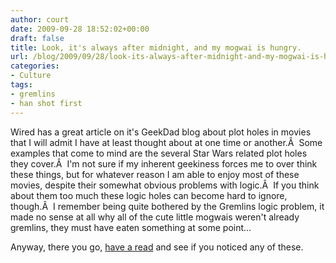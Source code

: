 ```yaml
---
author: court
date: 2009-09-28 18:52:02+00:00
draft: false
title: Look, it's always after midnight, and my mogwai is hungry.
url: /blog/2009/09/28/look-its-always-after-midnight-and-my-mogwai-is-hungry/
categories:
- Culture
tags:
- gremlins
- han shot first
---
```


Wired has a great article on it's GeekDad blog about plot holes in movies that I will admit I have at least thought about at one time or another.Â  Some examples that come to mind are the several Star Wars related plot holes they cover.Â  I'm not sure if my inherent geekiness forces me to over think these things, but for whatever reason I am able to enjoy most of these movies, despite their somewhat obvious problems with logic.Â  If you think about them too much these logic holes can become hard to ignore, though.Â  I remember being quite bothered by the Gremlins logic problem, it made no sense at all why all of the cute little mogwais weren't already gremlins, they must have eaten something at some point...

Anyway, there you go, [have a read](http://www.wired.com/geekdad/2009/09/top-10-unanswered-questions-in-geeky-movies/) and see if you noticed any of these.
